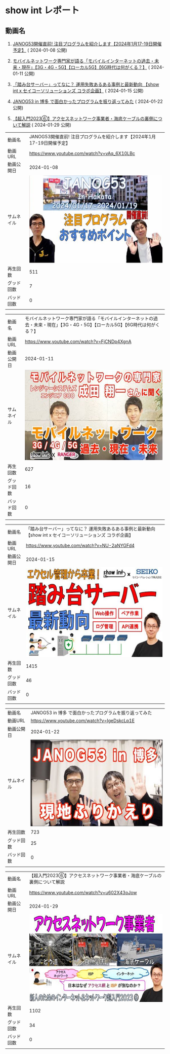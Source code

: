 # show int レポート

## 動画名


1. [JANOG53開催直前! 注目プログラムを紹介します【2024年1月17-19日開催予定】](https://www.youtube.com/watch?v=vAq_6X10LBc) ( 2024-01-08 公開)

1. [モバイルネットワーク専門家が語る「モバイルインターネットの過去・未来・現在」【3G・4G・5G】【ローカル5G】【6G時代は何がくる？】](https://www.youtube.com/watch?v=FjCNDp4XgnA) ( 2024-01-11 公開)

1. [「踏み台サーバー」ってなに？ 運用失敗あるある事例と最新動向 【show int x セイコーソリューションズ コラボ企画】](https://www.youtube.com/watch?v=NU-2aNYGFd4) ( 2024-01-15 公開)

1. [JANOG53 in 博多 で面白かったプログラムを振り返ってみた](https://www.youtube.com/watch?v=IgeDskcLp1E) ( 2024-01-22 公開)

1. [【超入門2023⑥】アクセスネットワーク事業者・海底ケーブルの裏側について解説](https://www.youtube.com/watch?v=u602X43oJow) ( 2024-01-29 公開)



|||
|---|---|
|動画名|JANOG53開催直前! 注目プログラムを紹介します【2024年1月17-19日開催予定】|
|動画URL|https://www.youtube.com/watch?v=vAq_6X10LBc|
|動画公開日|2024-01-08|
|サムネイル|<img src="images/thumbnail_vAq_6X10LBc_trim.jpg">|
|再生回数|511|
|グッド回数|7|
|バッド回数|0|
|||
<div style="page-break-before:always"></div>

|||
|---|---|
|動画名|モバイルネットワーク専門家が語る「モバイルインターネットの過去・未来・現在」【3G・4G・5G】【ローカル5G】【6G時代は何がくる？】|
|動画URL|https://www.youtube.com/watch?v=FjCNDp4XgnA|
|動画公開日|2024-01-11|
|サムネイル|<img src="images/thumbnail_FjCNDp4XgnA_trim.jpg">|
|再生回数|627|
|グッド回数|16|
|バッド回数|0|
|||
<div style="page-break-before:always"></div>

|||
|---|---|
|動画名|「踏み台サーバー」ってなに？ 運用失敗あるある事例と最新動向 【show int x セイコーソリューションズ コラボ企画】|
|動画URL|https://www.youtube.com/watch?v=NU-2aNYGFd4|
|動画公開日|2024-01-15|
|サムネイル|<img src="images/thumbnail_NU-2aNYGFd4_trim.jpg">|
|再生回数|1415|
|グッド回数|46|
|バッド回数|0|
|||
<div style="page-break-before:always"></div>

|||
|---|---|
|動画名|JANOG53 in 博多 で面白かったプログラムを振り返ってみた|
|動画URL|https://www.youtube.com/watch?v=IgeDskcLp1E|
|動画公開日|2024-01-22|
|サムネイル|<img src="images/thumbnail_IgeDskcLp1E_trim.jpg">|
|再生回数|723|
|グッド回数|25|
|バッド回数|0|
|||
<div style="page-break-before:always"></div>

|||
|---|---|
|動画名|【超入門2023⑥】アクセスネットワーク事業者・海底ケーブルの裏側について解説|
|動画URL|https://www.youtube.com/watch?v=u602X43oJow|
|動画公開日|2024-01-29|
|サムネイル|<img src="images/thumbnail_u602X43oJow_trim.jpg">|
|再生回数|1102|
|グッド回数|34|
|バッド回数|0|
|||
<div style="page-break-before:always"></div>

